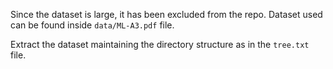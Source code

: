 Since the dataset is large, it has been excluded from the repo. 
Dataset used can be found inside `data/ML-A3.pdf` file.

Extract the dataset maintaining the directory structure as in the `tree.txt` file.